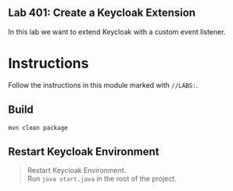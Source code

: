 Lab 401: Create a Keycloak Extension
---

In this lab we want to extend Keycloak with a custom event listener.

# Instructions

Follow the instructions in this module marked with `//LABS:`.

## Build
```
mvn clean package
```

## Restart Keycloak Environment
> Restart Keycloak Environment.  
> Run `java start.java` in the root of the project.
